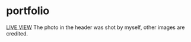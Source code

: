 # portfolio

[LIVE VIEW](https://main--creative-salamander-55efd3.netlify.app/)
The photo in the header was shot by myself, other images are credited.
